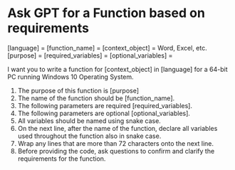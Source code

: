 # Ask GPT for a Function based on requirements

[language] =
[function_name] =
[context_object] = Word, Excel, etc.
[purpose] =
[required_variables] =
[optional_variables] =

I want you to write a function for [context_object] in [language] for a 64-bit PC running Windows 10 Operating System.
1. The purpose of this function is [purpose]
2. The name of the function should be [function_name].
3. The following parameters are required [required_variables].
4. The following parameters are optional [optional_variables].
5. All variables should be named using snake case.
6. On the next line, after the name of the function, declare all variables used throughout the function also in snake case.
7. Wrap any lines that are more than 72 characters onto the next line.
8. Before providing the code, ask questions to confirm and clarify the requirements for the function.